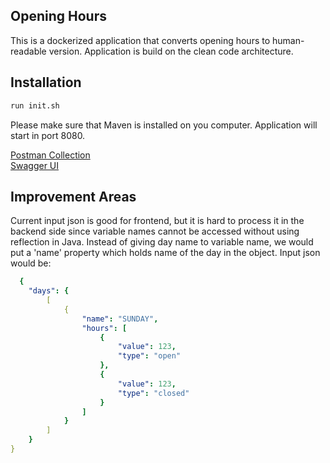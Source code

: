 ## Opening Hours

This is a dockerized application that converts opening hours to human-readable version.
Application is build on the clean code architecture.

## Installation

```sh
run init.sh
```
Please make sure that Maven is installed on you computer. Application will start in port 8080.

[Postman Collection](OpenHours.postman_collection.json) </br>
[Swagger UI](http://localhost:8080/swagger-ui.html#/open-hours-controller)

## Improvement Areas
Current input json is good for frontend, but it is hard to process it in the backend side since variable names cannot be accessed without using reflection in Java.
Instead of giving day name to variable name, we would put a 'name' property which holds name of the day in the object.
Input json would be:


```yaml
  {
    "days": {
        [
            {
                "name": "SUNDAY",
                "hours": [
                    {
                        "value": 123,
                        "type": "open"
                    },
                    {
                        "value": 123,
                        "type": "closed"
                    }
                ]
            }
        ]
    }
}
